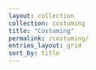 ```yaml
---
layout: collection
collection: costuming
title: "Costuming"
permalink: /costuming/
entries_layout: grid
sort_by: title
---
```

